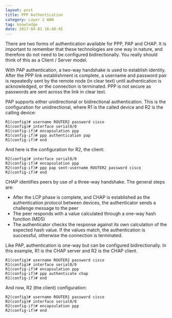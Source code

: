 ```yaml
---
layout: post
title: PPP Authentication
category: Layer 2 WAN
tag: knowledge
date: 2017-04-01 16:40:45
---
```

There are two forms of authentication available for PPP, PAP and CHAP. It is important to remember that these technologies are one way in nature, and therefore do not need to be configured bidirectionally. You really should think of this as a Client / Server model.

With PAP authentication, a two-way handshake is used to establish identity. After the PPP link establishment is complete, a username and password pair is repeatedly sent by the remote node (in clear text) until authentication is acknowledged, or the connection is terminated. PPP is not secure as passwords are sent across the link in clear text.

PAP supports either unidirectional or bidirectional authentication. This is the configuration for unidirectional, where R1 is the called device and R2 is the calling device:
```
R1(config)# username ROUTER2 password cisco
R1(config)# interface serial0/0
R1(config-if)# encapsulation ppp
R1(config-if)# ppp authentication pap
R1(config-if)# end
```
And here is the configuration for R2, the client:
```
R2(config)# interface serial0/0
R2(config-if)# encapsulation ppp
R2(config-if)# ppp pap sent-username ROUTER2 password cisco
R2(config-if)# end
```

CHAP identifies peers by use of a three-way handshake. The general steps are:
- After the LCP phase is complete, and CHAP is established as the authentication protocol between devices, the authenticator sends a challenge message to the peer
- The peer responds with a value calculated through a one-way hash function (MD5)
- The authenticator checks the response against its own calculation of the expected hash value. If the values match, the authentication is successful, otherwise the connection is terminated.

Like PAP, authentication is one-way but can be configured bidirectionally. In this example, R1 is the CHAP server and R2 is the CHAP client.
```
R1(config)# username ROUTER2 password cisco
R1(config)# interface serial0/0
R1(config-if)# encapsulation ppp
R1(config-if)# ppp authenticate chap
R1(config-if)# end
```
And now,  R2 (the client) configuration:
```
R2(config)# username ROUTER1 password cisco
R2(config)# interface serial0/0
R2(config-if)# encapsulation ppp
R2(config-if)# end
```